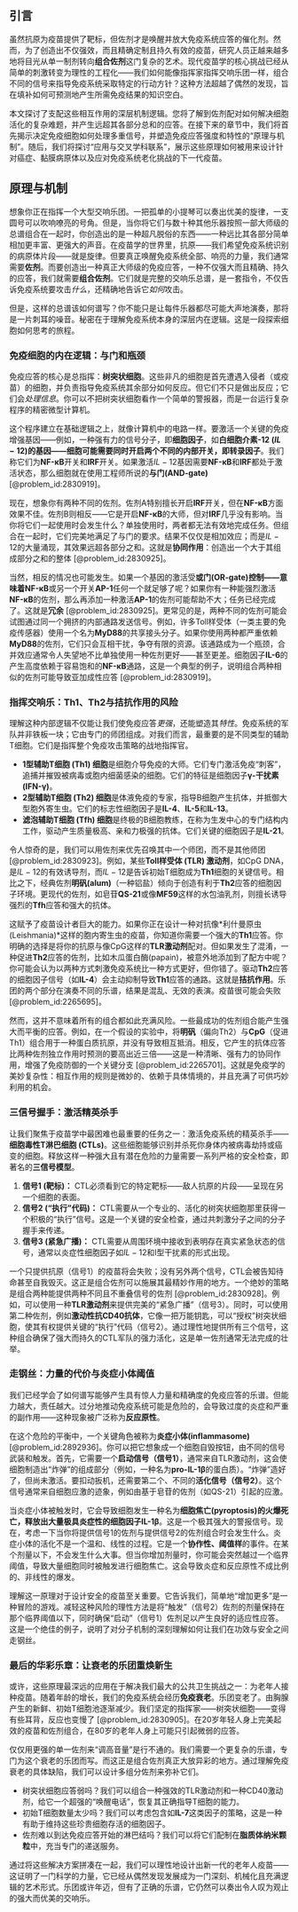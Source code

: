 ## 引言
虽然抗原为疫苗提供了靶标，但佐剂才是唤醒并放大免疫系统应答的催化剂。然而，为了创造出不仅强效，而且精确定制且持久有效的疫苗，研究人员正越来越多地将目光从单一制剂转向**组合佐剂**这门复杂的艺术。现代疫苗学的核心挑战已经从简单的刺激转变为理性的工程化——我们如何能像指挥家指挥交响乐团一样，组合不同的信号来指导免疫系统采取特定的行动方针？这种方法超越了偶然的发现，旨在填补如何可预测地产生所需免疫结果的知识空白。

本文探讨了支配这些相互作用的深层机制逻辑。您将了解到佐剂配对如何解决细胞活化的复杂难题，并产生远超其各部分总和的应答。在接下来的章节中，我们将首先揭示决定免疫细胞如何处理多重信号，并塑造免疫应答强度和特性的“原理与机制”。随后，我们将探讨“应用与交叉学科联系”，展示这些原理如何被用来设计针对癌症、黏膜病原体以及应对免疫系统老化挑战的下一代疫苗。

## 原理与机制

想象你正在指挥一个大型交响乐团。一把孤单的小提琴可以奏出优美的旋律，一支圆号可以吹响嘹亮的号角。但是，当你将它们与数十种其他乐器按照一部大师级的总谱组合在一起时，你创造出的是一种超凡脱俗的东西——一种远比其各部分简单相加更丰富、更强大的声音。在疫苗学的世界里，抗原——我们希望免疫系统识别的病原体片段——就是旋律。但要真正唤醒免疫系统全部、响亮的力量，我们通常需要**佐剂**。而要创造出一种真正大师级的免疫应答，一种不仅强大而且精确、持久的应答，我们就需要**组合佐剂**。它们就是完整的交响乐总谱，是一套指令，不仅告诉免疫系统要攻击*什么*，还精确地告诉它*如何*攻击。

但是，这样的总谱该如何谱写？你不能只是让每件乐器都尽可能大声地演奏，那将是一片刺耳的噪音。秘密在于理解免疫系统本身的深层内在逻辑。这是一段探索细胞如何思考的旅程。

### 免疫细胞的内在逻辑：与门和瓶颈

免疫应答的核心是总指挥：**树突状细胞**。这些非凡的细胞是首先遭遇入侵者（或疫苗）的细胞，并负责指导免疫系统其余部分如何反应。但它们不只是做出反应；它们会*处理信息*。你可以不把树突状细胞看作一个简单的警报器，而是一台运行复杂程序的精密微型计算机。

这个程序建立在基础逻辑之上，就像计算机中的电路一样。要激活一个关键的免疫增强基因——例如，一种强有力的信号分子，即**细胞因子**，如**白细胞介素-12 ($IL-12$)**的基因——细胞可能需要同时开启两个不同的内部开关，即**转录因子**。我们称它们为**NF-κB**开关和**IRF**开关。如果激活$IL-12$基因需要**NF-κB**和**IRF**都处于激活状态，那么细胞就在使用工程师所说的**与门(AND-gate)** [@problem_id:2830919]。

现在，想象你有两种不同的佐剂。佐剂A特别擅长开启**IRF**开关，但在**NF-κB**方面效果不佳。佐剂B则相反——它是开启**NF-κB**的大师，但对**IRF**几乎没有影响。当你将它们一起使用时会发生什么？单独使用时，两者都无法有效地完成任务。但组合在一起时，它们完美地满足了与门的要求。结果不仅仅是相加效应；而是$IL-12$的大量涌现，其效果远超各部分之和。这就是**协同作用**：创造出一个大于其组成部分之和的整体 [@problem_id:2830925]。

当然，相反的情况也可能发生。如果一个基因的激活受**或门(OR-gate)**控制——意味着**NF-κB**或另一个开关**AP-1**任何一个就足够了呢？如果你有一种能强烈激活**NF-κB**的佐剂，那么再添加一种激活**AP-1**的佐剂可能帮助不大；任务已经完成了。这就是**冗余** [@problem_id:2830925]。更常见的是，两种不同的佐剂可能会试图通过同一个拥挤的内部通路发送信号。例如，许多Toll样受体（一类主要的免疫传感器）使用一个名为**MyD88**的共享接头分子。如果你使用两种都严重依赖**MyD88**的佐剂，它们只会互相干扰，争夺有限的资源。该通路成为一个瓶颈，合并效应通常令人失望地不比单独使用一种佐剂更好——甚至更差。细胞因子**IL-6**的产生高度依赖于容易饱和的**NF-κB**通路，这是一个典型的例子，说明组合两种相似的佐剂可能导致亚加成性应答 [@problem_id:2830919]。

### 指挥交响乐：Th1、Th2与拮抗作用的风险

理解这种内部逻辑不仅能让我们使免疫应答*更强*，还能塑造其*特性*。免疫系统的军队并非铁板一块；它由专门的师团组成。对我们而言，最重要的是不同类型的辅助T细胞。它们是指挥整个免疫攻击策略的战地指挥官。

-   **1型辅助T细胞 (Th1) 细胞**是细胞介导免疫的大师。它们专门激活免疫“刺客”，追捕并摧毁被病毒或胞内细菌感染的细胞。它们的特征是细胞因子**γ-干扰素 (IFN-γ)**。
-   **2型辅助T细胞 (Th2) 细胞**是体液免疫的专家，指导B细胞产生抗体，并抵御大型胞外寄生虫。它们的标志性细胞因子是**IL-4**、**IL-5**和**IL-13**。
-   **滤泡辅助T细胞 (Tfh) 细胞**是终极的B细胞教练，在称为生发中心的专门结构内工作，驱动产生质量极高、亲和力极强的抗体。它们关键的细胞因子是**IL-21**。

令人惊奇的是，我们可以用佐剂来优先召唤其中一个师团，而不是其他师团 [@problem_id:2830923]。例如，某些**Toll样受体 (TLR) 激动剂**，如CpG DNA，是$IL-12$的有效诱导剂，而$IL-12$是告诉初始T细胞成为**Th1**细胞的关键信号。相比之下，经典佐剂**明矾(alum)**（一种铝盐）倾向于创造有利于**Th2**应答的细胞因子环境。更现代的佐剂，如皂苷**QS-21**或像**MF59**这样的水包油乳剂，则擅长诱导强烈的**Tfh**应答和强大的抗体。

这赋予了疫苗设计者巨大的能力。如果你正在设计一种对抗像*利什曼原虫(Leishmania)*这样的胞内寄生虫的疫苗，你知道你需要一个强大的**Th1**应答。你明确的选择是将你的抗原与像CpG这样的**TLR激动剂**配对。但如果发生了混淆，一种促进**Th2**应答的佐剂，比如木瓜蛋白酶(papain)，被意外地添加到了配方中呢？你可能会认为以两种方式刺激免疫系统比一种方式更好，但你错了。驱动**Th2**应答的细胞因子信号（如**IL-4**）会主动抑制导致**Th1**应答的通路。这就是**拮抗作用**。乐团的两个部分在演奏不同的乐谱，结果是混乱、无效的表演。疫苗很可能会失败 [@problem_id:2265695]。

然而，这并不意味着所有的组合都如此充满风险。一些最成功的佐剂组合能产生强大而平衡的应答。例如，在一个假设的实验中，将**明矾**（偏向Th2）与**CpG**（促进Th1）组合用于一种蛋白质抗原，并没有导致相互抵消。相反，它产生的抗体应答比两种佐剂独立作用时预测的要高出近三倍——这是一种清晰、强有力的协同作用，增强了免疫防御的一个关键分支 [@problem_id:2265701]。这就是免疫学的美妙复杂性：相互作用的规则是微妙的、依赖于具体情境的，并且充满了可供巧妙利用的机会。

### 三信号握手：激活精英杀手

让我们聚焦于疫苗学中最困难也最重要的任务之一：激活免疫系统的精英杀手——**细胞毒性T淋巴细胞 (CTLs)**。这些细胞能够识别并杀死你身体内被病毒劫持或癌变的细胞。释放这样一种强大且有潜在危险的力量需要一系列严格的安全检查，即著名的**三信号模型**。

1.  **信号1 (靶标)：** CTL必须看到它的特定靶标——敌人抗原的片段——呈现在另一个细胞的表面。
2.  **信号2 (“执行”代码)：** CTL需要从一个专业的、活化的树突状细胞那里获得一个积极的“执行”信号。这是一个关键的安全检查，通过共刺激分子之间的分子握手来传递。
3.  **信号3 (紧急广播)：** CTL需要从周围环境中接收到表明存在真实紧急状态的信号，通常以炎症性细胞因子如$IL-12$和I型干扰素的形式出现。

一个只提供抗原（信号1）的疫苗将会失败；没有另外两个信号，CTL会被告知待命甚至自我毁灭。这正是组合佐剂可以施展其最精妙作用的地方。一个绝妙的策略是组合两种能提供两种不同且不重叠信号的佐剂 [@problem_id:2830928]。例如，可以使用一种**TLR激动剂**来提供完美的“紧急广播”（信号3）。同时，可以使用第二种佐剂，例如**激动性抗CD40抗体**，它像一把万能钥匙，可以“授权”树突状细胞，使其有权提供关键的“执行”代码（信号2）。通过理性地提供所有三个信号，这种组合确保了强大而持久的CTL军队的强力活化，这是单一佐剂通常无法完成的壮举。

### 走钢丝：力量的代价与炎症小体阈值

我们已经学会了如何谱写能够产生具有惊人力量和精确度的免疫应答的乐谱。但能力越大，责任越大。过分地推动免疫系统可能是危险的，会导致过度的炎症和严重的副作用——这种现象被广泛称为**反应原性**。

在这个危险的平衡中，一个关键角色被称为**炎症小体(inflammasome)** [@problem_id:2892936]。你可以把它想象成一个细胞自毁按钮，由不同的信号武装和触发。首先，它需要一个**启动信号（信号1）**，通常来自TLR激动剂，这会使细胞制造出“炸弹”的组成部分（例如，一种名为**pro-IL-1β**的蛋白质）。“炸弹”造好了，但尚未激活。要扣动扳机，还需要第二个、不同的**活化信号（信号2）**。这个信号通常来自细胞应激的迹象，例如由基于皂苷的佐剂（如QS-21）引起的应激。

当炎症小体被触发时，它会导致细胞发生一种名为**细胞焦亡(pyroptosis)**的火爆死亡，释放出大量极具炎症性的细胞因子**IL-1β**。这是一个极其强大的警报信号。现在，考虑一下当你将提供信号1的佐剂与提供信号2的佐剂组合时会发生什么。炎症小体的活化不是一个温和、线性的过程。它是一个**协作性、阈值样**的事件。在某个剂量以下，不会发生什么大事。但当你增加剂量时，你可能会突然越过一个临界阈值，导致大量细胞同时被触发进行细胞焦亡。这会导致炎症和反应原性不成比例的、非线性的爆发。

理解这一原理对于设计安全的疫苗至关重要。它告诉我们，简单地“增加更多”是一种冒险的游戏。减轻这种风险的理性方法是将“触发”（信号2）佐剂的剂量保持在那个临界阈值以下，同时确保“启动”（信号1）佐剂足以产生良好的适应性应答。这是一个绝佳的例子，说明了对分子机制的深刻理解如何让我们在功效与安全之间走钢丝。

### 最后的华彩乐章：让衰老的乐团重焕新生

或许，这些原理最深远的应用在于解决我们最大的公共卫生挑战之一：为老年人接种疫苗。随着年龄的增长，我们的免疫系统会经历**免疫衰老**。乐团变老了。由胸腺产生的新鲜、初始T细胞池逐渐减少。我们坚定的指挥家——树突状细胞——变得有些耳背，反应也变慢了 [@problem_id:2830905]。在20岁年轻人身上完美起效的疫苗和佐剂组合，在80岁的老年人身上可能只引起微弱的应答。

仅仅用更强的单一佐剂来“调高音量”是行不通的。我们需要一个更复杂的乐谱，专门为这个衰老的乐团而写。而这正是组合佐剂真正大放异彩的地方。通过理解免疫衰老的具体缺陷，我们可以设计多组分佐剂来弥补它们。
-   树突状细胞应答弱吗？我们可以组合一种强效的TLR激动剂和一种CD40激动剂，给它一个超强的“唤醒电话”，恢复其正确指导T细胞的能力。
-   初始T细胞数量太少吗？我们可以考虑包含如**IL-7**这类因子的策略，这是一种有助于维持这些珍贵细胞存活的细胞因子。
-   佐剂难以到达免疫应答开始的淋巴结吗？我们可以将它们配制在**脂质体纳米颗粒**中，充当专门的递送服务。

通过将这些解决方案拼凑在一起，我们可以理性地设计出新一代的老年人疫苗——这证明了一门科学的力量，它已经从偶然发现发展成为一门深刻、机械化且充满逻辑的艺术形式。乐团或许年迈，但有了正确的乐谱，它仍然可以奏出令人叹为观止的强大而优美的交响乐。


